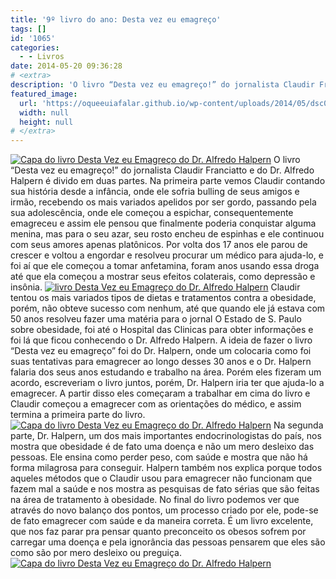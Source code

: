 ```yaml
---
title: '9º livro do ano: Desta vez eu emagreço'
tags: []
id: '1065'
categories:
  - - Livros
date: 2014-05-20 09:36:28
# <extra>
description: 'O livro “Desta vez eu emagreço!” do jornalista Claudir Franciatto e do Dr. Alfredo Halpern é divido em duas partes. Na primeira parte vemos Claudir contando sua história desde a infância, onde ele sofria bulling de seus amigos e irmão, recebendo os mais variados apelidos por ser gordo, passando pela sua adolescência, onde ele começou a espichar, consequentemente emagreceu e assim ele pensou que finalmente poderia conquistar alguma menina, mas para o seu azar, seu rosto encheu de espinhas e ele continuou com seus amores apenas platônicos. Por volta dos 17 anos ele parou de crescer e voltou a engordar e resolveu procurar um médico para ajuda-lo, e foi aí que ele começou a tomar anfetamina, foram anos usando essa droga até que ela começou a mostrar seus efeitos colaterais, como depressão e insônia. Claudir tentou os mais variados tipos &hellip;'
featured_image: 
  url: 'https://oqueeuiafalar.github.io/wp-content/uploads/2014/05/dsc02831.jpg?w=650'
  width: null
  height: null
# </extra>
---
```


[![Capa do livro Desta Vez eu Emagreço do  Dr. Alfredo Halpern](http://162.243.62.160/wp-content/uploads/2014/05/dsc02831.jpg?w=650)](http://162.243.62.160/wp-content/uploads/2014/05/dsc02831.jpg) O livro “Desta vez eu emagreço!” do jornalista Claudir Franciatto e do Dr. Alfredo Halpern é divido em duas partes. Na primeira parte vemos Claudir contando sua história desde a infância, onde ele sofria bulling de seus amigos e irmão, recebendo os mais variados apelidos por ser gordo, passando pela sua adolescência, onde ele começou a espichar, consequentemente emagreceu e assim ele pensou que finalmente poderia conquistar alguma menina, mas para o seu azar, seu rosto encheu de espinhas e ele continuou com seus amores apenas platônicos. Por volta dos 17 anos ele parou de crescer e voltou a engordar e resolveu procurar um médico para ajuda-lo, e foi aí que ele começou a tomar anfetamina, foram anos usando essa droga até que ela começou a mostrar seus efeitos colaterais, como depressão e insônia. [![ livro Desta Vez eu Emagreço do  Dr. Alfredo Halpern](http://162.243.62.160/wp-content/uploads/2014/05/dsc02838.jpg?w=650)](http://162.243.62.160/wp-content/uploads/2014/05/dsc02838.jpg) Claudir tentou os mais variados tipos de dietas e tratamentos contra a obesidade, porém, não obteve sucesso com nenhum, até que quando ele já estava com 50 anos resolveu fazer uma matéria para o jornal O Estado de S. Paulo sobre obesidade, foi até o Hospital das Clinicas para obter informações e foi lá que ficou conhecendo o Dr. Alfredo Halpern. A ideia de fazer o livro “Desta vez eu emagreço” foi do Dr. Halpern, onde um colocaria como foi suas tentativas para emagrecer ao longo desses 30 anos e o Dr. Halpern falaria dos seus anos estudando e trabalho na área. Porém eles fizeram um acordo, escreveriam o livro juntos, porém, Dr. Halpern iria ter que ajuda-lo a emagrecer. A partir disso eles começaram a trabalhar em cima do livro e Claudir começou a emagrecer com as orientações do médico, e assim termina a primeira parte do livro. [![Capa do  livro Desta Vez eu Emagreço do  Dr. Alfredo Halpern ](http://162.243.62.160/wp-content/uploads/2014/05/dsc02839.jpg?w=650)](http://162.243.62.160/wp-content/uploads/2014/05/dsc02839.jpg) Na segunda parte, Dr. Halpern, um dos mais importantes endocrinologistas do país, nos mostra que obesidade é de fato uma doença e não um mero desleixo das pessoas. Ele ensina como perder peso, com saúde e mostra que não há forma milagrosa para conseguir. Halpern também nos explica porque todos aqueles métodos que o Claudir usou para emagrecer não funcionam que fazem mal a saúde e nos mostra as pesquisas de fato sérias que são feitas na área de tratamento à obesidade. No final do livro podemos ver que através do novo balanço dos pontos, um processo criado por ele, pode-se de fato emagrecer com saúde e da maneira correta. É um livro excelente, que nos faz parar pra pensar quanto preconceito os obesos sofrem por carregar uma doença e pela ignorância das pessoas pensarem que eles são como são por mero desleixo ou preguiça. [![Capa do  livro Desta Vez eu Emagreço do  Dr. Alfredo Halpern](http://162.243.62.160/wp-content/uploads/2014/05/dsc02834.jpg?w=650)](http://162.243.62.160/wp-content/uploads/2014/05/dsc02834.jpg)
